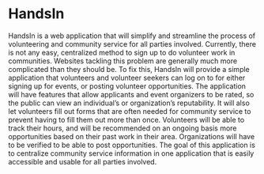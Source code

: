 # HandsIn

HandsIn is a web application that will simplify and streamline the process of volunteering and community service for all parties involved. Currently, there is not any easy, centralized method to sign up to do volunteer work in communities. Websites tackling this problem are generally much more complicated than they should be. To fix this, HandsIn will provide a simple application that volunteers and volunteer seekers can log on to for either signing up for events, or posting volunteer opportunities. The application will have features that allow applicants and event organizers to be rated, so the public can view an individual’s or organization’s reputability. It will also let volunteers fill out forms that are often needed for community service to prevent having to fill them out more than once. Volunteers will be able to track their hours, and will be recommended on an ongoing basis more opportunities based on their past work in their area. Organizations will have to be verified to be able to post opportunities. The goal of this application is to centralize community service information in one application that is easily accessible and usable for all parties involved. 